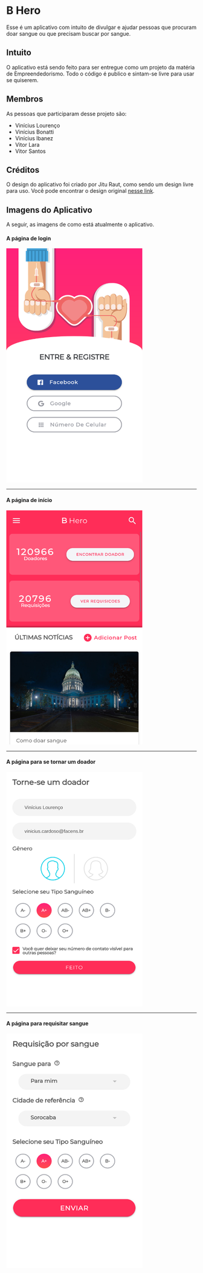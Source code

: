 # B Hero
Esse é um aplicativo com intuito de divulgar e ajudar pessoas que procuram doar sangue ou que precisam buscar por sangue.

## Intuito
O aplicativo está sendo feito para ser entregue como um projeto da matéria de Empreendedorismo. Todo o código é publico e sintam-se livre para usar se quiserem.

## Membros
As pessoas que participaram desse projeto são:

- Vinícius Lourenço
- Vinícius Bonatti
- Vinícius Ibanez
- Vitor Lara
- Vitor Santos

## Créditos
O design do aplicativo foi criado por Jitu Raut, como sendo um design livre para uso.
Você pode encontrar o design original [nesse link](https://www.behance.net/gallery/69827321/B-Hero-Blood-donation-app-free-UI-kit).

## Imagens do Aplicativo
A seguir, as imagens de como está atualmente o aplicativo.

#### A página de login

<img src="git_images/login.png" alt="A página de login" width="360px" height="620">

---
#### A página de início

<img src="git_images/home.png" alt="A página de início" width="360px" height="620">

---
#### A página para se tornar um doador

<img src="git_images/become-donor.png" alt="A página para se tornar um doador" width="360px" height="620">

---
#### A página para requisitar sangue

<img src="git_images/request-blood.png" alt="A página para requisitar sangue" width="360px" height="620">
